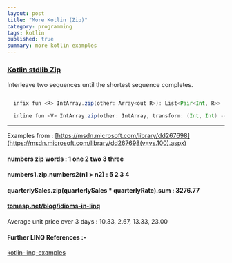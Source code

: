 ```yaml
---
layout: post
title: "More Kotlin (Zip)"
category: programming
tags: kotlin
published: true
summary: more kotlin examples
---
```


### [Kotlin stdlib Zip](https://kotlinlang.org/api/latest/jvm/stdlib/kotlin.collections/zip.html)

Interleave two sequences until the shortest sequence completes.

~~~ scala

  infix fun <R> IntArray.zip(other: Array<out R>): List<Pair<Int, R>>

  inline fun <V> IntArray.zip(other: IntArray, transform: (Int, Int) -> V): List<V>
~~~

---

Examples from : [https://msdn.microsoft.com/library/dd267698](https://msdn.microsoft.com/library/dd267698(v=vs.100).aspx)

#### numbers zip words : 1 one 2 two 3 three

<script src="https://gist.github.com/griffio/ec0b521baeb7d61d65c7.js"></script>

#### numbers1.zip.numbers2(n1 > n2) : 5 2 3 4

<script src="https://gist.github.com/griffio/6ef484e9e74e84604b3a.js"></script>

#### quarterlySales.zip(quarterlySales * quarterlyRate).sum : 3276.77

<script src="https://gist.github.com/griffio/95118d3fcc849be9dea4.js"></script>

#### [tomasp.net/blog/idioms-in-linq](http://tomasp.net/blog/idioms-in-linq.aspx/)

Average unit price over 3 days : 10.33, 2.67, 13.33, 23.00

<script src="https://gist.github.com/griffio/9dd9458b015a341344b3.js"></script>

#### Further LINQ References :-

[kotlin-linq-examples](https://github.com/mythz/kotlin-linq-examples)